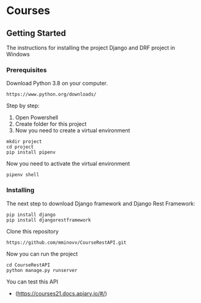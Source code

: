 # Courses


## Getting Started


The instructions for installing the project Django and DRF project in Windows

### Prerequisites

Download Python 3.8 on your computer.

```
https://www.python.org/downloads/
```
Step by step:
1. Open Powershell
2. Create folder for this project
3. Now you need to create a virtual environment
```
mkdir project
cd project
pip install pipenv
```

Now you need to activate the virtual environment

```
pipenv shell
```
### Installing
The next step to download Django framework and Django Rest Framework:

```
pip install django
pip install djangorestframework
```
Clone this repository

```
https://github.com/mminovv/CourseRestAPI.git
```
Now you can run the project
```
cd CourseRestAPI
python manage.py runserver
```

You can test this API
* (https://courses21.docs.apiary.io/#/) 



